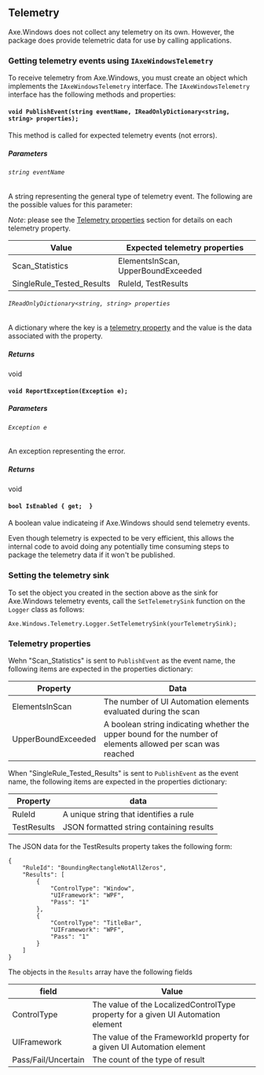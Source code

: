 <!-- Copyright (c) Microsoft Corporation. All rights reserved.
     Licensed under the MIT License. -->

## Telemetry

Axe.Windows does not collect any telemetry on its own. However, the package does provide telemetric data for use by calling applications. 

### Getting telemetry events using `IAxeWindowsTelemetry`

To receive telemetry from Axe.Windows, you must create an object which implements the `IAxeWindowsTelemetry` interface. The `IAxeWindowsTelemetry` interface has the following  methods and properties:

#### `void PublishEvent(string eventName, IReadOnlyDictionary<string, string> properties);`

This method is called for expected telemetry events (not errors).

##### Parameters

###### `string eventName`

A string representing the general type of telemetry event. The following are the possible values for this parameter:

*Note*: please see the [Telemetry properties](#telemetry-properties) section for details on each telemetry property.

Value | Expected telemetry properties
--- | ---
Scan_Statistics | ElementsInScan, UpperBoundExceeded
SingleRule_Tested_Results | RuleId, TestResults

###### `IReadOnlyDictionary<string, string> properties`

A dictionary where the key is a [telemetry property](#telemetry-properties)
and the value is the data associated with the property.
 
##### Returns
 
void

#### `void ReportException(Exception e);`

##### Parameters

###### `Exception e`

An exception representing the error.

##### Returns

void

#### `bool IsEnabled { get;  }`
 
 A boolean value indicateing if Axe.Windows should send telemetry events.
 
Even though telemetry is expected to be very efficient, this allows the internal code to avoid doing any potentially time consuming steps to package the telemetry data if it won't be published.
 
### Setting the telemetry sink

To set the object you created in the section above as the sink for Axe.Windows telemetry events, call the `SetTelemetrySink` function on the `Logger` class as follows:

`Axe.Windows.Telemetry.Logger.SetTelemetrySink(yourTelemetrySink);`

### Telemetry properties

Wehn "Scan_Statistics" is sent to `PublishEvent` as the event name, the following items are expected in the properties dictionary:

Property | Data
--- | ---
ElementsInScan | The number of UI Automation elements evaluated during the scan
UpperBoundExceeded | A boolean string indicating whether the upper bound for the number of elements allowed per scan was reached

When "SingleRule_Tested_Results" is sent to `PublishEvent` as the event name, the following items are expected in the properties dictionary:

Property | data
--- | ---
RuleId | A unique string that identifies a rule
TestResults | JSON formatted string containing results

The JSON data for the TestResults property takes the following form:

```
{
    "RuleId": "BoundingRectangleNotAllZeros",
    "Results": [
        {
            "ControlType": "Window",
            "UIFramework": "WPF",
            "Pass": "1"
        },
        {
            "ControlType": "TitleBar",
            "UIFramework": "WPF",
            "Pass": "1"
        }
    ]
}
```

The objects in the `Results` array have the following fields

field | Value
--- | ---
ControlType | The value of the LocalizedControlType property for a given UI Automation element
UIFramework | The value of the FrameworkId property for a given UI Automation element
Pass/Fail/Uncertain | The count of the type of result
